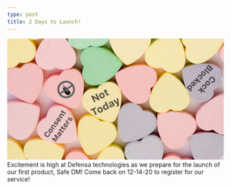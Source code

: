 ```yaml
---
type: post
title: 2 Days to Launch! 
---
```

![valentine hearts](/images/valentine.png)
Excitement is high at Defensa technologies as we prepare for the launch of our first product, Safe DM! Come back on 12-14-20 to register for our service! 
